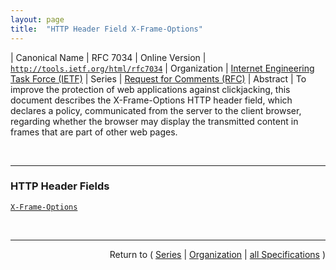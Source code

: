 ```yaml
---
layout: page
title:  "HTTP Header Field X-Frame-Options"
---
```


| Canonical Name | RFC 7034
| Online Version | [`http://tools.ietf.org/html/rfc7034`](http://tools.ietf.org/html/rfc7034)
| Organization | [Internet Engineering Task Force (IETF)](..)
| Series | [Request for Comments (RFC)](.)
| Abstract | To improve the protection of web applications against clickjacking, this document describes the X-Frame-Options HTTP header field, which declares a policy, communicated from the server to the client browser, regarding whether the browser may display the transmitted content in frames that are part of other web pages.

<br/>
<hr/>

### HTTP Header Fields

[`X-Frame-Options`](/concepts/http-header/X-Frame-Options "The X-Frame-Options HTTP header field indicates a policy that specifies whether the browser should render the transmitted resource within a <frame> or an <iframe>. Servers can declare this policy in the header of their HTTP responses to prevent clickjacking attacks, which ensures that their content is not embedded into other pages or frames.")



<br/>
<hr/>

<p style="text-align: right">Return to ( <a href="./">Series</a> | <a href="../">Organization</a> | <a href="../../">all Specifications</a> )</p>